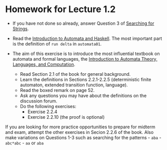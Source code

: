 # Homework for Lecture 1.2
 
- If you have not done so already, answer Question 3 of [Searching for Strings](https://hackmd.io/@alexhkurz/Sk555wUlu). 

- Read the [Introduction to Automata and Haskell](https://hackmd.io/@alexhkurz/HylLKujCP). The most important part is the definition of `run delta` in `automata01`.

- The aim of this exercise is to introduce the most influential textbook on automata and formal languages, the [Introduction to Automata Theory, Languages, and Computation](http://ce.sharif.edu/courses/94-95/1/ce414-2/resources/root/Text%20Books/Automata/John%20E.%20Hopcroft,%20Rajeev%20Motwani,%20Jeffrey%20D.%20Ullman-Introduction%20to%20Automata%20Theory,%20Languages,%20and%20Computations-Prentice%20Hall%20%282006%29.pdf).

    - Read Section 2.1 of the book for general background.
    - Learn the definitions in Sections 2.2.1-2.2.5 (deterministic finite automaton, extended transition function, language).
    - Read the boxed remark on page 52.
    - Ask any questions you may have about the definitions on the discussion forum.
    - Do the following exercises: 
        - Exercise 2.2.4 
        - Exercise 2.2.10 (the proof is optional)

If you are looking for more practice opportunities to prepare for midterm and exam, attempt the other exercises in Secion 2.2.6 of the book. Also make variations on Questions 1-3 such as searching for the patterns
        -   `aba` 
        - `abc*abc` 
        - `aa` or `aba`

